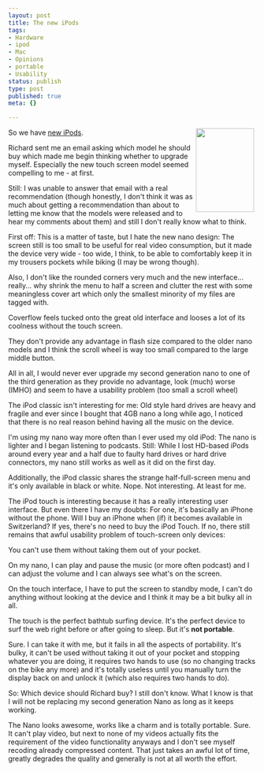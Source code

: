 ```yaml
---
layout: post
title: The new iPods
tags:
- Hardware
- ipod
- Mac
- Opinions
- portable
- Usability
status: publish
type: post
published: true
meta: {}

---
```

<a class="serendipity_image_link" href="http://www.apple.com/itunes/"><!-- s9ymdb:29 --><img style="border-top-width: 0px; padding-right: 5px; padding-left: 5px; border-left-width: 0px; float: right; border-bottom-width: 0px; border-right-width: 0px" height="170" alt="" src="/uploads/touch.serendipityThumb.jpg" width="118"></a>  <p>So we have <a href="http://www.apple.com/itunes/">new iPods</a>.</p> <p>Richard sent me an email asking which model he should buy which made me begin thinking whether to upgrade myself. Especially the new touch screen model seemed compelling to me - at first.</p> <p>Still: I was unable to answer that email with a real recommendation (though honestly, I don't think it was as much about getting a recommendation than about to letting me know that the models were released and to hear my comments about them) and still I don't really know what to think.</p> <p>First off: This is a matter of taste, but I hate the new nano design: The screen still is too small to be useful for real video consumption, but it made the device very wide - too wide, I think, to be able to comfortably keep it in my trousers pockets while biking (I may be wrong though).</p> <p>Also, I don't like the rounded corners very much and the new interface... really... why shrink the menu to half a screen and clutter the rest with some meaningless cover art which only the smallest minority of my files are tagged with.</p> <p>Coverflow feels tucked onto the great old interface and looses a lot of its coolness without the touch screen.</p> <p>They don't provide any advantage in flash size compared to the older nano models and I think the scroll wheel is way too small compared to the large middle button.</p> <p>All in all, I would never ever upgrade my second generation nano to one of the third generation as they provide no advantage, look (much) worse (IMHO) and seem to have a usability problem (too small a scroll wheel)</p> <p>The iPod classic isn't interesting for me: Old style hard drives are heavy and fragile and ever since I bought that 4GB nano a long while ago, I noticed that there is no real reason behind having all the music on the device.</p> <p>I'm using my nano way more often than I ever used my old iPod: The nano is lighter and I began listening to podcasts. Still: While I lost HD-based iPods around every year and a half due to faulty hard drives or hard drive connectors, my nano still works as well as it did on the first day.</p> <p>Additionally, the iPod classic shares the strange half-full-screen menu and it's only available in black or white. Nope. Not interesting. At least for me.</p> <p>The iPod touch is interesting because it has a really interesting user interface. But even there I have my doubts: For one, it's basically an iPhone without the phone. Will I buy an iPhone when (if) it becomes available in Switzerland? If yes, there's no need to buy the iPod Touch. If no, there still remains that awful usability problem of touch-screen only devices:</p> <p>You can't use them without taking them out of your pocket.</p> <p>On my nano, I can play and pause the music (or more often podcast) and I can adjust the volume and I can always see what's on the screen.</p> <p>On the touch interface, I have to put the screen to standby mode, I can't do anything without looking at the device and I think it may be a bit bulky all in all.</p> <p>The touch is the perfect bathtub surfing device. It's the perfect device to surf the web right before or after going to sleep. But it's <b>not portable</b>.</p> <p>Sure. I can take it with me, but it fails in all the aspects of portability. It's bulky, it can't be used without taking it out of your pocket and stopping whatever you are doing, it requires two hands to use (so no changing tracks on the bike any more) and it's totally useless until you manually turn the display back on and unlock it (which also requires two hands to do).</p> <p>So: Which device should Richard buy? I still don't know. What I know is that I will not be replacing my second generation Nano as long as it keeps working.</p> <p>The Nano looks awesome, works like a charm and is totally portable. Sure. It can't play video, but next to none of my videos actually fits the requirement of the video functionality anyways and I don't see myself recoding already compressed content. That just takes an awful lot of time, greatly degrades the quality and generally is not at all worth the effort.</p>
